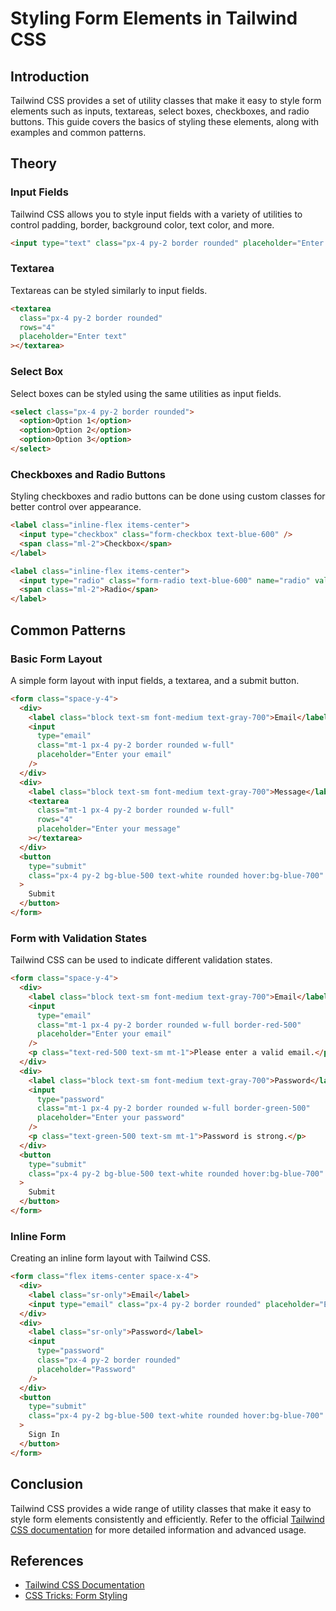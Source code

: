 # Styling Form Elements in Tailwind CSS

## Introduction

Tailwind CSS provides a set of utility classes that make it easy to style form elements such as inputs, textareas, select boxes, checkboxes, and radio buttons. This guide covers the basics of styling these elements, along with examples and common patterns.

## Theory

### Input Fields

Tailwind CSS allows you to style input fields with a variety of utilities to control padding, border, background color, text color, and more.

```html
<input type="text" class="px-4 py-2 border rounded" placeholder="Enter text" />
```

### Textarea

Textareas can be styled similarly to input fields.

```html
<textarea
  class="px-4 py-2 border rounded"
  rows="4"
  placeholder="Enter text"
></textarea>
```

### Select Box

Select boxes can be styled using the same utilities as input fields.

```html
<select class="px-4 py-2 border rounded">
  <option>Option 1</option>
  <option>Option 2</option>
  <option>Option 3</option>
</select>
```

### Checkboxes and Radio Buttons

Styling checkboxes and radio buttons can be done using custom classes for better control over appearance.

```html
<label class="inline-flex items-center">
  <input type="checkbox" class="form-checkbox text-blue-600" />
  <span class="ml-2">Checkbox</span>
</label>

<label class="inline-flex items-center">
  <input type="radio" class="form-radio text-blue-600" name="radio" value="1" />
  <span class="ml-2">Radio</span>
</label>
```

## Common Patterns

### Basic Form Layout

A simple form layout with input fields, a textarea, and a submit button.

```html
<form class="space-y-4">
  <div>
    <label class="block text-sm font-medium text-gray-700">Email</label>
    <input
      type="email"
      class="mt-1 px-4 py-2 border rounded w-full"
      placeholder="Enter your email"
    />
  </div>
  <div>
    <label class="block text-sm font-medium text-gray-700">Message</label>
    <textarea
      class="mt-1 px-4 py-2 border rounded w-full"
      rows="4"
      placeholder="Enter your message"
    ></textarea>
  </div>
  <button
    type="submit"
    class="px-4 py-2 bg-blue-500 text-white rounded hover:bg-blue-700"
  >
    Submit
  </button>
</form>
```

### Form with Validation States

Tailwind CSS can be used to indicate different validation states.

```html
<form class="space-y-4">
  <div>
    <label class="block text-sm font-medium text-gray-700">Email</label>
    <input
      type="email"
      class="mt-1 px-4 py-2 border rounded w-full border-red-500"
      placeholder="Enter your email"
    />
    <p class="text-red-500 text-sm mt-1">Please enter a valid email.</p>
  </div>
  <div>
    <label class="block text-sm font-medium text-gray-700">Password</label>
    <input
      type="password"
      class="mt-1 px-4 py-2 border rounded w-full border-green-500"
      placeholder="Enter your password"
    />
    <p class="text-green-500 text-sm mt-1">Password is strong.</p>
  </div>
  <button
    type="submit"
    class="px-4 py-2 bg-blue-500 text-white rounded hover:bg-blue-700"
  >
    Submit
  </button>
</form>
```

### Inline Form

Creating an inline form layout with Tailwind CSS.

```html
<form class="flex items-center space-x-4">
  <div>
    <label class="sr-only">Email</label>
    <input type="email" class="px-4 py-2 border rounded" placeholder="Email" />
  </div>
  <div>
    <label class="sr-only">Password</label>
    <input
      type="password"
      class="px-4 py-2 border rounded"
      placeholder="Password"
    />
  </div>
  <button
    type="submit"
    class="px-4 py-2 bg-blue-500 text-white rounded hover:bg-blue-700"
  >
    Sign In
  </button>
</form>
```

## Conclusion

Tailwind CSS provides a wide range of utility classes that make it easy to style form elements consistently and efficiently. Refer to the official [Tailwind CSS documentation](https://tailwindcss.com/docs) for more detailed information and advanced usage.

## References

- [Tailwind CSS Documentation](https://tailwindcss.com/docs)
- [CSS Tricks: Form Styling](https://css-tricks.com/)
